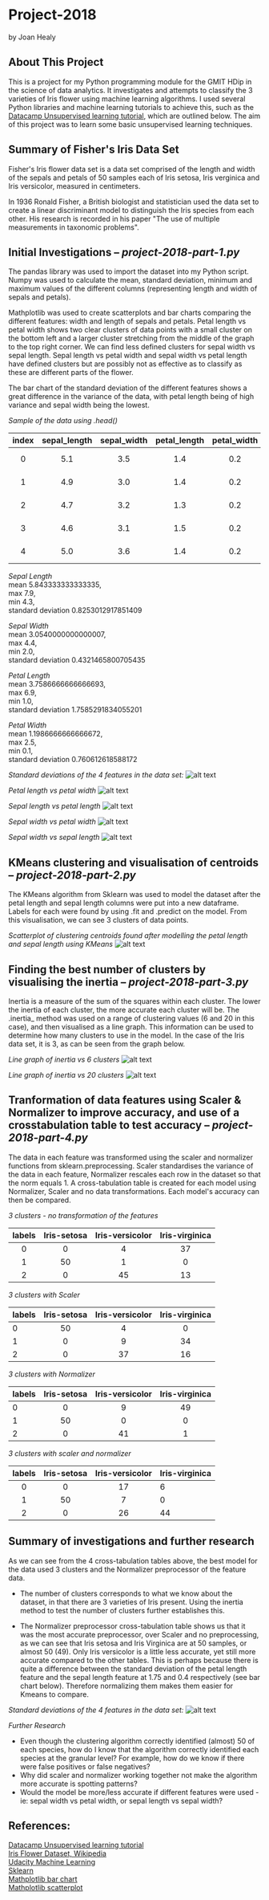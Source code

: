 # Project-2018
by Joan Healy

## About This Project

This is a project for my Python programming module for the GMIT HDip in the science of data analytics. It investigates and attempts to classify the 3 varieties of Iris flower using machine learning algorithms. I used several Python libraries and machine learning tutorials to achieve this, such as the [Datacamp Unsupervised learning tutorial](https://campus.datacamp.com/courses/unsupervised-learning-in-python/clustering-for-dataset-exploration?ex=1), which are outlined below. The aim of this project was to learn some basic unsupervised learning techniques.

## Summary of Fisher's Iris Data Set 

Fisher's Iris flower data set is a data set comprised of the length and width of the sepals and petals of 50 samples each of Iris setosa, Iris verginica and Iris versicolor, measured in centimeters. 

In 1936 Ronald Fisher, a British biologist and statistician used the data set to create a linear discriminant model to distinguish the Iris species from each other. His research is recorded in his paper "The use of multiple measurements in taxonomic problems".

## Initial Investigations – _project-2018-part-1.py_

The pandas library was used to import the dataset into my Python script. 
Numpy was used to calculate the mean, standard deviation, minimum and maximum values of the different columns (representing length and width of sepals and petals).  

Mathplotlib was used to create scatterplots and bar charts comparing the different features: width and length of sepals and petals. Petal length vs petal width shows two clear clusters of data points with a small cluster on the bottom left and a larger cluster stretching from the middle of the graph to the top right corner. We can find less defined clusters for sepal width vs sepal length. Sepal length vs petal width and sepal width vs petal length have defined clusters but are possibly not as effective as to classify as these are different parts of the flower.

The bar chart of the standard deviation of the different features shows a great difference in the variance of the data, with petal length being of high variance and sepal width being the lowest. 

_Sample of the data using .head()_  

| index        | sepal_length           | sepal_width  | petal_length        | petal_width           | variety  |
| :-------------: |:-------------:| :-----:| :-------------: |:-------------:| :-----:|
|0  | 5.1          | 3.5         | 1.4          | 0.2         | Iris-setosa | 
|1  | 4.9          | 3.0         | 1.4          | 0.2         | Iris-setosa |  
|2  | 4.7          | 3.2         | 1.3          | 0.2         | Iris-setosa |  
|3  | 4.6          | 3.1         | 1.5          | 0.2         | Iris-setosa |  
|4  | 5.0          | 3.6         | 1.4          | 0.2         | Iris-setosa |  


_Sepal Length_  
mean 5.843333333333335,   
max 7.9,   
min 4.3,  
standard deviation 0.8253012917851409  

_Sepal Width_  
mean 3.0540000000000007,   
max 4.4,   
min 2.0,   
standard deviation 0.4321465800705435  

_Petal Length_  
mean 3.7586666666666693,   
max 6.9,   
min 1.0,   
standard deviation 1.7585291834055201  

_Petal Width_   
mean 1.1986666666666672,   
max 2.5,   
min 0.1,   
standard deviation 0.760612618588172  

_Standard deviations of the 4 features in the data set:_
![alt text](https://github.com/joanh3aly/Project-2018/blob/master/figures/standard-deviations-barchart.png "Barchart")

_Petal length vs petal width_
![alt text](https://github.com/joanh3aly/Project-2018/blob/master/figures/petal_length_vs_petal_width.png "petal_length_vs_petal_width")

_Sepal length vs petal length_
![alt text](https://github.com/joanh3aly/Project-2018/blob/master/figures/sepal_length-vs-petal_length.png "sepal_length-vs-petal_length")

_Sepal width vs petal width_
![alt text](https://github.com/joanh3aly/Project-2018/blob/master/figures/sepal_width_vs_petal_width.png "sepal_width_vs_petal_width")

_Sepal width vs sepal length_
![alt text](https://github.com/joanh3aly/Project-2018/blob/master/figures/sepal_width_vs_sepal_length.png "sepal_width_vs_sepal_length")


## KMeans clustering and visualisation of centroids – _project-2018-part-2.py_
The KMeans algorithm from Sklearn was used to model the dataset after the petal length and sepal length columns were put into a new dataframe. Labels for each were found by using .fit and .predict on the model.
From this visualisation, we can see 3 clusters of data points.

_Scatterplot of clustering centroids found after modelling the petal length and sepal length using KMeans_
![alt text](https://github.com/joanh3aly/Project-2018/blob/master/figures/centroid-clusters.png "Centroids")

## Finding the best number of clusters by visualising the inertia – _project-2018-part-3.py_
Inertia is a measure of the sum of the squares within each cluster. The lower the inertia of each cluster, the more accurate each cluster will be. The .inertia_ method was used on a range of clustering values (6 and 20 in this case), and then visualised as a line graph. This information can be used to determine how many clusters to use in the model. In the case of the Iris data set, it is 3, as can be seen from the graph below.

_Line graph of inertia vs 6 clusters_
![alt text](https://github.com/joanh3aly/Project-2018/blob/master/figures/inertia.png "Inertia")

_Line graph of inertia vs 20 clusters_
![alt text](https://github.com/joanh3aly/Project-2018/blob/master/figures/inertia-20.png "Inertia 20")

## Tranformation of data features using Scaler & Normalizer to improve accuracy, and use of a crosstabulation table to test accuracy – _project-2018-part-4.py_
The data in each feature was transformed using the scaler and normalizer functions from sklearn.preprocessing. Scaler standardises the variance of the data in each feature, Normalizer rescales each row in the dataset so that the norm equals 1. 
A cross-tabulation table is created for each model using Normalizer, Scaler and no data transformations. Each model's accuracy can then be compared.


_3 clusters - no transformation of the features_  

| labels        | Iris-setosa           | Iris-versicolor  | Iris-virginica    | 
| :-------------: |:-------------:| :-----:| :-------------: |
|0  | 0          | 4        | 37         | 
|1  | 50         | 1         | 0         | 
|2  | 0          | 45        | 13         | 


_3 clusters with Scaler_

| labels        | Iris-setosa           | Iris-versicolor  | Iris-virginica    | 
| :------------- |:-------------:| :-----:| :-------------: |
|0  | 50          | 4        | 0         | 
|1  | 0         | 9         | 34         | 
|2  | 0          | 37        | 16         | 

_3 clusters with Normalizer_

| labels        | Iris-setosa           | Iris-versicolor  | Iris-virginica    | 
| :------------- |:-------------:| :-----:| :-------------: |
|0  | 0          | 9       | 49        | 
|1  | 50         | 0         | 0         | 
|2  | 0          | 41        | 1         | 

_3 clusters with scaler and normalizer_

| labels        | Iris-setosa           | Iris-versicolor  | Iris-virginica    | 
| :-------------: |:-------------:| :-----:| :------------- |
|0  | 0          | 17       | 6        | 
|1  | 50         | 7         | 0         | 
|2  | 0          | 26        | 44         | 


## Summary of investigations and further research 
As we can see from the 4 cross-tabulation tables above, the best model for the data used 3 clusters and the Normalizer preprocessor of the feature data.   

* The number of clusters corresponds to what we know about the dataset, in that there are 3 varieties of Iris present. Using the inertia method to test the number of clusters further establishes this.

* The Normalizer preprocessor cross-tabulation table shows us that it was the most accurate preprocessor, over Scaler and no preprocessing, as we can see that Iris setosa and Iris Virginica are at 50 samples, or almost 50 (49). Only Iris versicolor is a little less accurate, yet still more accurate compared to the other tables. This is perhaps because there is quite a difference between the standard deviation of the petal length feature and the sepal length feature at 1.75 and 0.4 respectively (see bar chart below). Therefore normalizing them makes them easier for Kmeans to compare.

_Standard deviations of the 4 features in the data set:_
![alt text](https://github.com/joanh3aly/Project-2018/blob/master/figures/standard-deviations-barchart.png "Barchart")

_Further Research_

* Even though the clustering algorithm correctly identified (almost) 50 of each species, how do I know that the algorithm correctly identified each species at the granular level? For example, how do we know if there were false positives or false negatives?
* Why did scaler and normalizer working together not make the algorithm more accurate is spotting patterns?
* Would the model be more/less accurate if different features were used - ie: sepal width vs petal width, or sepal length vs sepal width?


## References:
[Datacamp Unsupervised learning tutorial](https://campus.datacamp.com/courses/unsupervised-learning-in-python/clustering-for-dataset-exploration?ex=1)  
[Iris Flower Dataset, Wikipedia](https://en.wikipedia.org/wiki/Iris_flower_data_set)  
[Udacity Machine Learning](https://eu.udacity.com/course/intro-to-machine-learning--ud120)  
[Sklearn](http://scikit-learn.org/)  
[Mathplotlib bar chart](https://matplotlib.org/gallery/specialty_plots/system_monitor.html#sphx-glr-gallery-specialty-plots-system-monitor-py)  
[Mathplotlib scatterplot](https://matplotlib.org/api/_as_gen/matplotlib.pyplot.scatter.html)  


